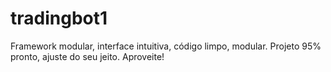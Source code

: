 # tradingbot1
Framework modular, interface intuitiva, código limpo, modular. Projeto 95% pronto, ajuste do seu jeito. Aproveite! 

